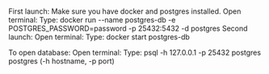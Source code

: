 #  
First launch:
    Make sure you have docker and postgres installed.
    Open terminal:
    Type:
    docker run --name postgres-db -e POSTGRES_PASSWORD=password -p 25432:5432 -d postgres
Second launch:
    Open terminal:
    Type:
    docker start postgres-db

To open database:
    Open terminal:
    Type:
    psql -h 127.0.0.1 -p 25432 postgres postgres
        (-h hostname, -p port)
